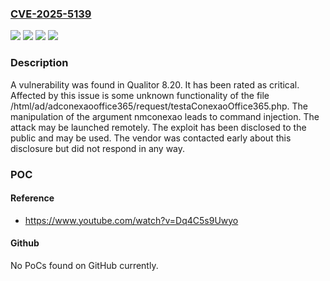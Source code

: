 ### [CVE-2025-5139](https://cve.mitre.org/cgi-bin/cvename.cgi?name=CVE-2025-5139)
![](https://img.shields.io/static/v1?label=Product&message=Qualitor&color=blue)
![](https://img.shields.io/static/v1?label=Version&message=%3D%208.20%20&color=brighgreen)
![](https://img.shields.io/static/v1?label=Vulnerability&message=Command%20Injection&color=brighgreen)
![](https://img.shields.io/static/v1?label=Vulnerability&message=Injection&color=brighgreen)

### Description

A vulnerability was found in Qualitor 8.20. It has been rated as critical. Affected by this issue is some unknown functionality of the file /html/ad/adconexaooffice365/request/testaConexaoOffice365.php. The manipulation of the argument nmconexao leads to command injection. The attack may be launched remotely. The exploit has been disclosed to the public and may be used. The vendor was contacted early about this disclosure but did not respond in any way.

### POC

#### Reference
- https://www.youtube.com/watch?v=Dq4C5s9Uwyo

#### Github
No PoCs found on GitHub currently.

